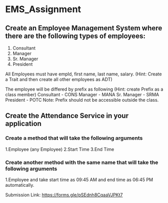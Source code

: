 # EMS_Assignment
## Create an Employee Management System where there are the following types of employees:

1. Consultant
2. Manager
3. Sr. Manager
4. President

All Employees must have empId, first name, last name, salary. (Hint: Create a Trait and then create all other employees as ADT)

The employee will be differed by prefix as following (Hint: create Prefix as a class member)
Consultant - CONS
Manager - MANA
Sr. Manager - SRMA
President - POTC
Note: Prefix should not be accessible outside the class.

## Create the Attendance Service in your application

### Create a method that will take the following arguments
1.Employee (any Employee)
2.Start Time
3.End Time

### Create another method with the same name that will take the following arguments
 1.Employee
and take start time as 09:45 AM and end time as 06:45 PM automatically.


Submission Link: https://forms.gle/pSEdnh8CqaaVJPKt7
